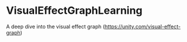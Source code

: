 # VisualEffectGraphLearning
A deep dive into the visual effect graph (https://unity.com/visual-effect-graph)
